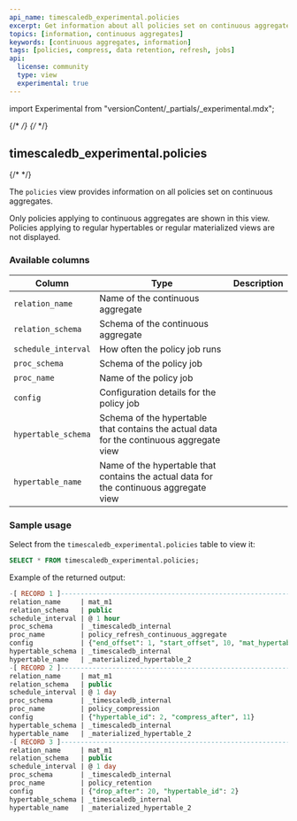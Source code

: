 ```yaml
---
api_name: timescaledb_experimental.policies
excerpt: Get information about all policies set on continuous aggregates
topics: [information, continuous aggregates]
keywords: [continuous aggregates, information]
tags: [policies, compress, data retention, refresh, jobs]
api:
  license: community
  type: view
  experimental: true
---
```


import Experimental from "versionContent/_partials/_experimental.mdx";

{/* <!-- vale Google.Headings = NO --> */}
{/* <!-- markdownlint-disable-next-line line-length --> */}

## timescaledb_experimental.policies <Tag type="community" content="Community" /><Tag type="experimental" content="Experimental" />

{/* <!-- vale Google.Headings = YES --> */}

The `policies` view provides information on all policies set on continuous
aggregates.

<Highlight type="note">
Only policies applying to continuous aggregates are shown in this view. Policies
applying to regular hypertables or regular materialized views are not displayed.
</Highlight>

<Experimental />

### Available columns

|Column|Type|Description|
|-|-|-|
|`relation_name`|Name of the continuous aggregate|
|`relation_schema`|Schema of the continuous aggregate|
|`schedule_interval`|How often the policy job runs|
|`proc_schema`|Schema of the policy job|
|`proc_name`|Name of the policy job|
|`config`|Configuration details for the policy job|
|`hypertable_schema`|Schema of the hypertable that contains the actual data for the continuous aggregate view|
|`hypertable_name`|Name of the hypertable that contains the actual data for the continuous aggregate view|

### Sample usage

Select from the `timescaledb_experimental.policies` table to view it:

```sql
SELECT * FROM timescaledb_experimental.policies;
```

Example of the returned output:

```sql
-[ RECORD 1 ]--------------------------------------------------------------------
relation_name     | mat_m1
relation_schema   | public
schedule_interval | @ 1 hour
proc_schema       | _timescaledb_internal
proc_name         | policy_refresh_continuous_aggregate
config            | {"end_offset": 1, "start_offset", 10, "mat_hypertable_id": 2}
hypertable_schema | _timescaledb_internal
hypertable_name   | _materialized_hypertable_2
-[ RECORD 2 ]--------------------------------------------------------------------
relation_name     | mat_m1
relation_schema   | public
schedule_interval | @ 1 day
proc_schema       | _timescaledb_internal
proc_name         | policy_compression
config            | {"hypertable_id": 2, "compress_after", 11}
hypertable_schema | _timescaledb_internal
hypertable_name   | _materialized_hypertable_2
-[ RECORD 3 ]--------------------------------------------------------------------
relation_name     | mat_m1
relation_schema   | public
schedule_interval | @ 1 day
proc_schema       | _timescaledb_internal
proc_name         | policy_retention
config            | {"drop_after": 20, "hypertable_id": 2}
hypertable_schema | _timescaledb_internal
hypertable_name   | _materialized_hypertable_2
```

